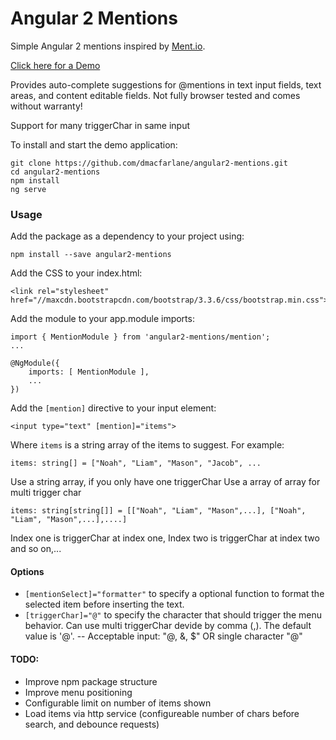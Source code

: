 # Angular 2 Mentions

Simple Angular 2 mentions inspired by [Ment.io](https://github.com/jeff-collins/ment.io).

[Click here for a Demo](http://dmacfarlane.github.io/angular2-mentions/)

Provides auto-complete suggestions for @mentions in text input fields, text areas,
and content editable fields. Not fully browser tested and comes without warranty!

Support for many triggerChar in same input

To install and start the demo application:

    git clone https://github.com/dmacfarlane/angular2-mentions.git
    cd angular2-mentions
    npm install
    ng serve

### Usage

Add the package as a dependency to your project using:

    npm install --save angular2-mentions

Add the CSS to your index.html:

    <link rel="stylesheet" href="//maxcdn.bootstrapcdn.com/bootstrap/3.3.6/css/bootstrap.min.css">

Add the module to your app.module imports:

    import { MentionModule } from 'angular2-mentions/mention';
    ...

    @NgModule({
        imports: [ MentionModule ],
        ...
    })

Add the `[mention]` directive to your input element:

    <input type="text" [mention]="items">

Where `items` is a string array of the items to suggest. For example:

    items: string[] = ["Noah", "Liam", "Mason", "Jacob", ...
Use a string array, if you only have one triggerChar
Use a array of array for multi trigger char

    items: string[string[]] = [["Noah", "Liam", "Mason",...], ["Noah", "Liam", "Mason",...],....]
Index one is triggerChar at index one, Index two is triggerChar at index two and so on,... 

#### Options

- `[mentionSelect]="formatter"` to specify a optional function to format the selected item before inserting the text.
- `[triggerChar]="@"` to specify the character that should trigger the menu behavior. Can use multi triggerChar devide by comma (,). The default value is '@'.
-- Acceptable input: "@, &, $" OR single character "@"


#### TODO:

- Improve npm package structure
- Improve menu positioning
- Configurable limit on number of items shown
- Load items via http service (configureable number of chars before search, and debounce requests)
